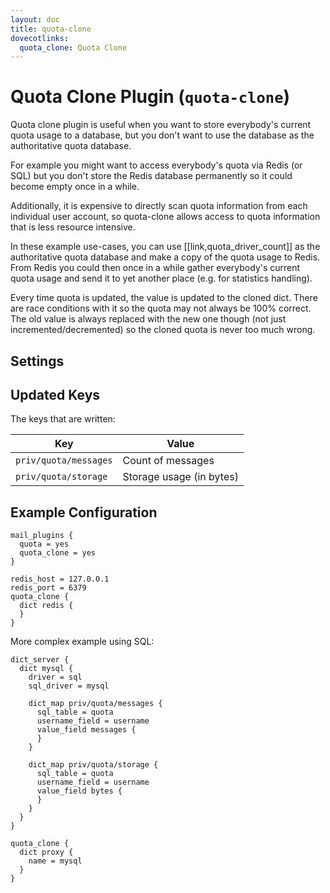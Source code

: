 ```yaml
---
layout: doc
title: quota-clone
dovecotlinks:
  quota_clone: Quota Clone
---
```


# Quota Clone Plugin (`quota-clone`)

Quota clone plugin is useful when you want to store everybody's current quota
usage to a database, but you don't want to use the database as the
authoritative quota database.

For example you might want to access everybody's quota via Redis (or SQL)
but you don't store the Redis database permanently so it could become empty
once in a while.

Additionally, it is expensive to directly scan quota information from each
individual user account, so quota-clone allows access to quota information
that is less resource intensive.

In these example use-cases, you can use [[link,quota_driver_count]] as the
authoritative quota database and make a copy of the quota usage to Redis.
From Redis you could then once in a while gather everybody's current quota
usage and send it to yet another place (e.g. for statistics handling).

Every time quota is updated, the value is updated to the cloned dict. There are
race conditions with it so the quota may not always be 100% correct. The old
value is always replaced with the new one though (not just
incremented/decremented) so the cloned quota is never too much wrong.

## Settings

<SettingsComponent plugin="quota-clone" />

## Updated Keys

The keys that are written:

| Key | Value |
| --- | ----- |
| `priv/quota/messages` | Count of messages |
| `priv/quota/storage` | Storage usage (in bytes) |

## Example Configuration

```[dovecot.conf]
mail_plugins {
  quota = yes
  quota_clone = yes
}

redis_host = 127.0.0.1
redis_port = 6379
quota_clone {
  dict redis {
  }
}
```

More complex example using SQL:

```[dovecot.conf]
dict_server {
  dict mysql {
    driver = sql
    sql_driver = mysql

    dict_map priv/quota/messages {
      sql_table = quota
      username_field = username
      value_field messages {
      }
    }

    dict_map priv/quota/storage {
      sql_table = quota
      username_field = username
      value_field bytes {
      }
    }
  }
}

quota_clone {
  dict proxy {
    name = mysql
  }
}
```
